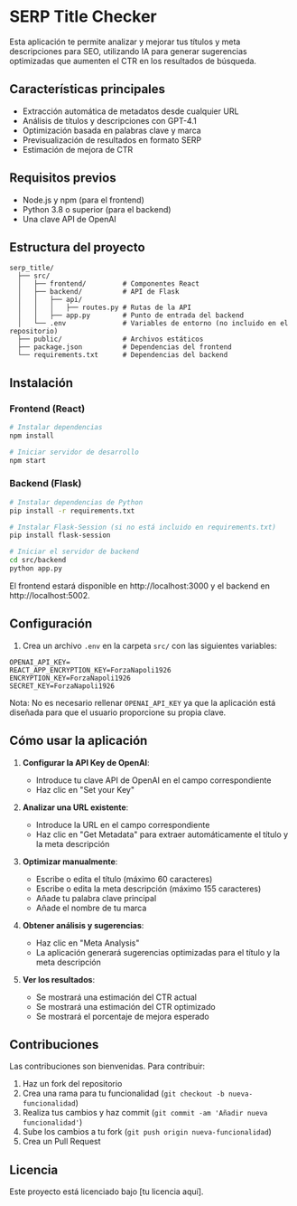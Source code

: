 # SERP Title Checker

Esta aplicación te permite analizar y mejorar tus títulos y meta descripciones para SEO, utilizando IA para generar sugerencias optimizadas que aumenten el CTR en los resultados de búsqueda.

## Características principales

- Extracción automática de metadatos desde cualquier URL
- Análisis de títulos y descripciones con GPT-4.1
- Optimización basada en palabras clave y marca
- Previsualización de resultados en formato SERP
- Estimación de mejora de CTR

## Requisitos previos

- Node.js y npm (para el frontend)
- Python 3.8 o superior (para el backend)
- Una clave API de OpenAI

## Estructura del proyecto

```
serp_title/
  ├── src/
  │   ├── frontend/         # Componentes React
  │   ├── backend/          # API de Flask
  │   │   ├── api/         
  │   │   │   ├── routes.py # Rutas de la API
  │   │   ├── app.py        # Punto de entrada del backend
  │   └── .env              # Variables de entorno (no incluido en el repositorio)
  ├── public/               # Archivos estáticos
  ├── package.json          # Dependencias del frontend
  └── requirements.txt      # Dependencias del backend
```

## Instalación

### Frontend (React)

```bash
# Instalar dependencias
npm install

# Iniciar servidor de desarrollo
npm start
```

### Backend (Flask)

```bash
# Instalar dependencias de Python
pip install -r requirements.txt

# Instalar Flask-Session (si no está incluido en requirements.txt)
pip install flask-session

# Iniciar el servidor de backend
cd src/backend
python app.py
```

El frontend estará disponible en http://localhost:3000 y el backend en http://localhost:5002.

## Configuración

1. Crea un archivo `.env` en la carpeta `src/` con las siguientes variables:
```
OPENAI_API_KEY=
REACT_APP_ENCRYPTION_KEY=ForzaNapoli1926
ENCRYPTION_KEY=ForzaNapoli1926
SECRET_KEY=ForzaNapoli1926
```

Nota: No es necesario rellenar `OPENAI_API_KEY` ya que la aplicación está diseñada para que el usuario proporcione su propia clave.

## Cómo usar la aplicación

1. **Configurar la API Key de OpenAI**:
   - Introduce tu clave API de OpenAI en el campo correspondiente
   - Haz clic en "Set your Key"

2. **Analizar una URL existente**:
   - Introduce la URL en el campo correspondiente
   - Haz clic en "Get Metadata" para extraer automáticamente el título y la meta descripción

3. **Optimizar manualmente**:
   - Escribe o edita el título (máximo 60 caracteres)
   - Escribe o edita la meta descripción (máximo 155 caracteres)
   - Añade tu palabra clave principal
   - Añade el nombre de tu marca

4. **Obtener análisis y sugerencias**:
   - Haz clic en "Meta Analysis"
   - La aplicación generará sugerencias optimizadas para el título y la meta descripción

5. **Ver los resultados**:
   - Se mostrará una estimación del CTR actual
   - Se mostrará una estimación del CTR optimizado
   - Se mostrará el porcentaje de mejora esperado

## Contribuciones

Las contribuciones son bienvenidas. Para contribuir:

1. Haz un fork del repositorio
2. Crea una rama para tu funcionalidad (`git checkout -b nueva-funcionalidad`)
3. Realiza tus cambios y haz commit (`git commit -am 'Añadir nueva funcionalidad'`)
4. Sube los cambios a tu fork (`git push origin nueva-funcionalidad`)
5. Crea un Pull Request

## Licencia

Este proyecto está licenciado bajo [tu licencia aquí].
